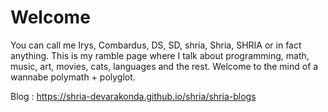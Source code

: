 # Welcome
You can call me Irys, Combardus, DS, SD, shria, Shria, SHRIA or in fact anything. This is my ramble page where I talk about programming, math, music, art, movies, cats, languages and the rest. Welcome to the mind of a wannabe polymath + polyglot.

Blog : https://shria-devarakonda.github.io/shria/shria-blogs
